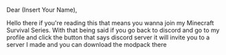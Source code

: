 Dear (Insert Your Name),

Hello there if you're reading this that means you wanna join my Minecraft Survival Series. With that being said if you 
go back to discord and go to my profile and click the button that says discord server it will invite you to a server 
I made and you can download the modpack there
